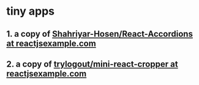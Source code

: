 # tiny apps
## 1. a copy of  [Shahriyar-Hosen/React-Accordions at reactjsexample.com](https://github.com/Shahriyar-Hosen/React-Accordions?ref=reactjsexample.com)
## 2. a copy of [trylogout/mini-react-cropper at reactjsexample.com](https://github.com/trylogout/mini-react-cropper?ref=reactjsexample.com)
